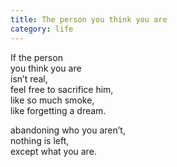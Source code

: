 ```yaml
---
title: The person you think you are
category: life
---
```


  
If the person   
you think you are  
isn’t real,  
feel free to sacrifice him,  
like so much smoke,  
like forgetting a dream.  
  
abandoning who you aren’t,  
nothing is left,  
except what you are.  
